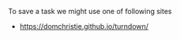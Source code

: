 [](https://adventofcode.com/2020/)

To save a task we might use one of following sites
- https://domchristie.github.io/turndown/